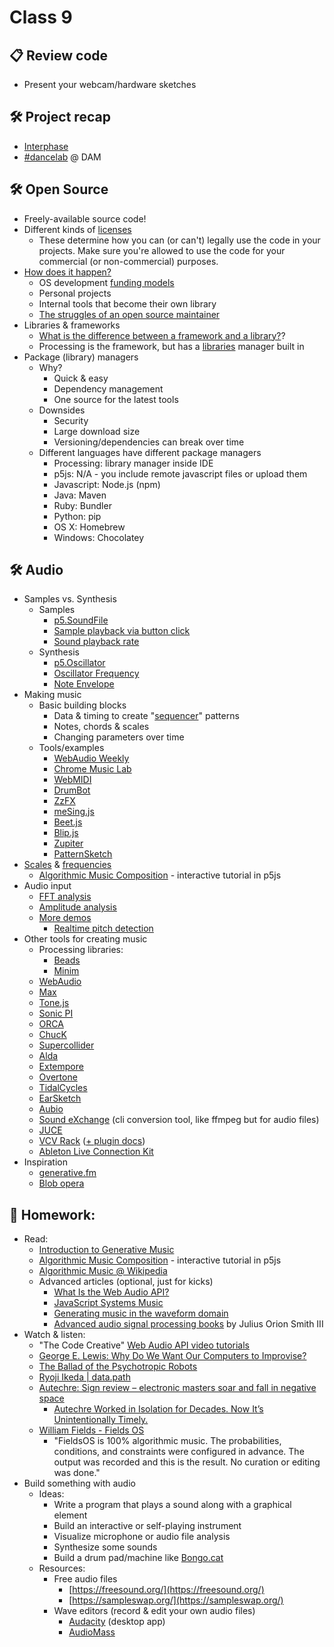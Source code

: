 # Class 9

## 📋 Review code

* Present your webcam/hardware sketches

## 🛠️ Project recap

* [Interphase](https://cacheflowe.com/code/installation/interphase)
* [#dancelab](https://cacheflowe.com/code/installation/dancelab-dam) @ DAM

## 🛠️ Open Source

* Freely-available source code!
* Different kinds of [licenses](https://opensource.org/licenses)
  * These determine how you can (or can't) legally use the code in your projects. Make sure you're allowed to use the code for your commercial (or non-commercial) purposes.
* [How does it happen?](http://opensource.guide/)
  * OS development [funding models](https://mkaz.blog/misc/open-souce-funding-models/)
  * Personal projects
  * Internal tools that become their own library
  * [The struggles of an open source maintainer](http://antirez.com/news/129)
* Libraries & frameworks
  * [What is the difference between a framework and a library?](https://www.youtube.com/watch?v=D_MO9vIRBcA)?
  * Processing is the framework, but has a [libraries](https://processing.org/reference/libraries/) manager built in
* Package (library) managers
  * Why?
    * Quick & easy
    * Dependency management
    * One source for the latest tools
  * Downsides
    * Security
    * Large download size
    * Versioning/dependencies can break over time
  * Different languages have different package managers
    * Processing: library manager inside IDE
    * p5js: N/A - you include remote javascript files or upload them
    * Javascript: Node.js (npm)
    * Java: Maven
    * Ruby: Bundler
    * Python: pip
    * OS X: Homebrew
    * Windows: Chocolatey

## 🛠️ Audio

* Samples vs. Synthesis
  * Samples
    * [p5.SoundFile](https://p5js.org/reference/#/p5.SoundFile)
    * [Sample playback via button click](https://p5js.org/examples/sound-sound-effect.html)
    * [Sound playback rate](https://p5js.org/examples/sound-playback-rate.html)
  * Synthesis
    * [p5.Oscillator](https://p5js.org/reference/#/p5.Oscillator)
    * [Oscillator Frequency](https://p5js.org/examples/sound-oscillator-frequency.html)
    * [Note Envelope](https://p5js.org/examples/sound-note-envelope.html)
* Making music
  * Basic building blocks
    * Data & timing to create "[sequencer](https://axelfuhrmann.com/step-sequencer)" patterns
    * Notes, chords & scales
    * Changing parameters over time
  * Tools/examples
    * [WebAudio Weekly](https://www.webaudioweekly.com/)
    * [Chrome Music Lab](https://musiclab.chromeexperiments.com/)
    * [WebMIDI](https://www.onlinemusictools.com/webmiditest/)
    * [DrumBot](https://twitter.com/notwaldorf/status/1201599495244537858)
    * [ZzFX](https://github.com/KilledByAPixel/ZzFX)
    * [meSing.js](http://usdivad.com/mesing/)
    * [Beet.js](http://zya.github.io/beet.js/)
    * [Blip.js](http://jshanley.github.io/blip/)
    * [Zupiter](https://pointersgonewild.com/2019/10/06/zupiter-a-web-based-modular-synthesizer/)
    * [PatternSketch](https://patternsketch.com/)
* [Scales](https://p5js.org/examples/hello-p5-song.html) & [frequencies](https://www.translatorscafe.com/unit-converter/en-US/calculator/note-frequency/)
  * [Algorithmic Music Composition](https://junshern.github.io/algorithmic-music-tutorial/) - interactive tutorial in p5js
* Audio input
  * [FFT analysis](https://editor.p5js.org/p5/sketches/Sound:_FFT_Spectrum)
  * [Amplitude analysis](https://p5js.org/examples/sound-measuring-amplitude.html)
  * [More demos](https://therewasaguy.github.io/p5-music-viz/)
    * [Realtime pitch detection](https://therewasaguy.github.io/p5-music-viz/demos/06c_autoCorrelation_PitchTrack/)
* Other tools for creating music
  * Processing libraries:
    * [Beads](http://www.beadsproject.net/)
    * [Minim](http://code.compartmental.net/tools/minim/)
  * [WebAudio](http://cacheflowe.github.io/audio-hax/)
  * [Max](https://cycling74.com/products/max/)
  * [Tone.js](https://tonejs.github.io/examples/)
  * [Sonic PI](http://sonic-pi.net/)
  * [ORCA](https://github.com/hundredrabbits/Orca)
  * [ChucK](http://chuck.cs.princeton.edu/)
  * [Supercollider](http://supercollider.github.io/)
  * [Alda](https://alda.io/)
  * [Extempore](https://extemporelang.github.io/)
  * [Overtone](http://overtone.github.io/)
  * [TidalCycles](https://tidalcycles.org/)
  * [EarSketch](http://earsketch.gatech.edu/landing/)
  * [Aubio](https://aubio.org/)
  * [Sound eXchange](http://sox.sourceforge.net/) (cli conversion tool, like ffmpeg but for audio files)
  * [JUCE](https://juce.com/)
  * [VCV Rack](https://vcvrack.com/Prototype) ([+ plugin docs](https://vcvrack.com/manual/PluginDevelopmentTutorial))
  * [Ableton Live Connection Kit](https://www.ableton.com/en/packs/connection-kit/)
* Inspiration
  * [generative.fm](https://generative.fm/)
  * [Blob opera](https://artsandculture.google.com/experiment/blob-opera/AAHWrq360NcGbw)

## 📝 Homework:

* Read:
  * [Introduction to Generative Music](https://medium.com/@alexbainter/introduction-to-generative-music-91e00e4dba11)
  * [Algorithmic Music Composition](https://junshern.github.io/algorithmic-music-tutorial/) - interactive tutorial in p5js
  * [Algorithmic Music @ Wikipedia](http://en.wikipedia.org/wiki/Algorithmic_music)
  * Advanced articles (optional, just for kicks)
    * [What Is the Web Audio API?](https://teropa.info/blog/2016/08/19/what-is-the-web-audio-api.html)
    * [JavaScript Systems Music](https://teropa.info/blog/2016/07/28/javascript-systems-music.html)
    * [Generating music in the waveform domain](https://benanne.github.io/2020/03/24/audio-generation.html)
    * [Advanced audio signal processing books](https://ccrma.stanford.edu/~jos/) by Julius Orion Smith III
* Watch & listen:
  * "The Code Creative" [Web Audio API video tutorials](https://www.youtube.com/playlist?list=PLMPgoZdlPumc_llMSynz5BqT8dTwr5sZ2)
  * [George E. Lewis: Why Do We Want Our Computers to Improvise?](https://www.youtube.com/watch?v=wDP8FsjyCaA)
  * [The Ballad of the Psychotropic Robots](https://www.youtube.com/watch?v=nhq6wzgFEXc)
  * [Ryoji Ikeda | data.path](https://www.soundart.zone/ryoji-ikeda-data-path/)
  * [Autechre: Sign review – electronic masters soar and fall in negative space](https://www.theguardian.com/music/2020/oct/16/autechre-sign-review-warp)
    * [Autechre Worked in Isolation for Decades. Now It’s Unintentionally Timely.](https://www.nytimes.com/2020/10/13/arts/music/autechre-sign-interview.html)
  * [William Fields - Fields OS](https://williamfields.bandcamp.com/album/fieldsos)
    * "FieldsOS is 100% algorithmic music. The probabilities, conditions, and constraints were configured in advance. The output was recorded and this is the result. No curation or editing was done."
* Build something with audio
  * Ideas:
    * Write a program that plays a sound along with a graphical element
    * Build an interactive or self-playing instrument
    * Visualize microphone or audio file analysis
    * Synthesize some sounds
    * Build a drum pad/machine like [Bongo.cat](https://bongo.cat/)
  * Resources:
    * Free audio files
      * [https://freesound.org/](https://freesound.org/)
      * [https://sampleswap.org/](https://sampleswap.org/)
    * Wave editors (record & edit your own audio files)
      * [Audacity](https://www.audacityteam.org/) (desktop app)
      * [AudioMass](https://audiomass.co/)
